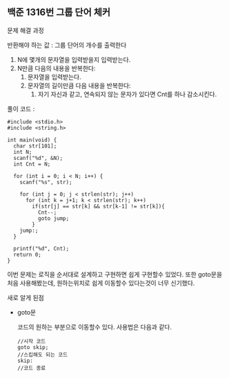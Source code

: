 ## 백준 1316번 그룹 단어 체커

문제 해결 과정

반환해야 하는 값 : 그룹 단어의 개수를 출력한다

1. N에 몇개의 문자열을 입력받을지 입력받는다.
2. N만큼 다음의 내용을 반복한다:
    1. 문자열을 입력받는다.
    2. 문자열의 길이만큼 다음 내용을 반복한다:
        1. 자기 자신과 같고, 연속되지 않는 문자가 있다면 Cnt를 하나 감소시킨다.

풀이 코드 :

```tsx
#include <stdio.h>
#include <string.h>

int main(void) {
  char str[101];
  int N;
  scanf("%d", &N);
  int Cnt = N;

  for (int i = 0; i < N; i++) {
    scanf("%s", str);

    for (int j = 0; j < strlen(str); j++)
      for (int k = j+1; k < strlen(str); k++)
        if(str[j] == str[k] && str[k-1] != str[k]){
          Cnt--;
          goto jump;
        }
    jump:;
  }

  printf("%d", Cnt);
  return 0;
}
```

이번 문제는 로직을 순서대로 설계하고 구현하면 쉽게 구현할수 있었다. 또한 goto문을 처음 사용해봤는데, 원하는위치로 쉽게 이동할수 있다는것이 너무 신기했다.

새로 알게 된점

- goto문
    
    코드의 원하는 부분으로 이동할수 있다. 사용법은 다음과 같다.
    
    ```tsx
    //시작 코드
    goto skip;
    //스킵해도 되는 코드
    skip:
    //코드 종료
    ```
